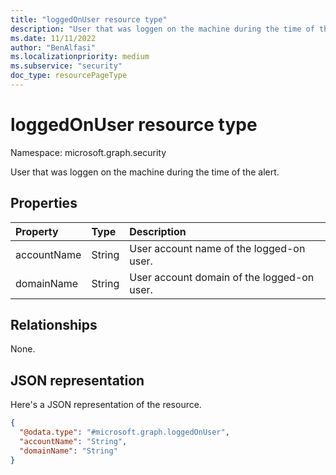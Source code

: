 ```yaml
---
title: "loggedOnUser resource type"
description: "User that was loggen on the machine during the time of the alert."
ms.date: 11/11/2022
author: "BenAlfasi"
ms.localizationpriority: medium
ms.subservice: "security"
doc_type: resourcePageType
---
```


# loggedOnUser resource type

Namespace: microsoft.graph.security

User that was loggen on the machine during the time of the alert.

## Properties
|Property|Type|Description|
|:---|:---|:---|
|accountName|String|User account name of the logged-on user.|
|domainName|String|User account domain of the logged-on user.|

## Relationships
None.

## JSON representation
Here's a JSON representation of the resource.
<!-- {
  "blockType": "resource",
  "@odata.type": "microsoft.graph.security.loggedOnUser"
}
-->
``` json
{
  "@odata.type": "#microsoft.graph.loggedOnUser",
  "accountName": "String",
  "domainName": "String"
}
```